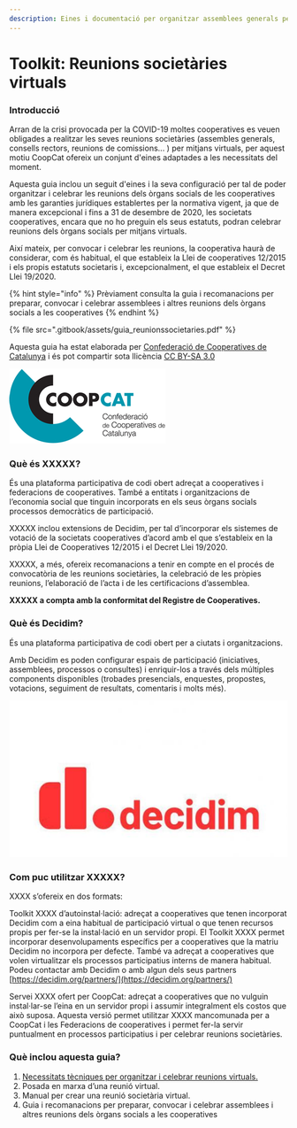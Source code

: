 ```yaml
---
description: Eines i documentació per organitzar assemblees generals per cooperatives
---
```


# Toolkit: Reunions societàries virtuals

### Introducció

Arran de la crisi provocada per la COVID-19 moltes cooperatives es veuen obligades a realitzar les seves reunions societàries \(assembles generals, consells rectors, reunions de comissions... \) per mitjans virtuals, per aquest motiu CoopCat ofereix un conjunt d'eines adaptades a les necessitats del moment.

Aquesta guia inclou un seguit d'eines i la seva configuració per tal de poder organitzar i celebrar les reunions dels òrgans socials de les cooperatives amb les garanties jurídiques establertes per la normativa vigent, ja que de manera excepcional i fins a 31 de desembre de 2020, les societats cooperatives, encara que no ho preguin els seus estatuts, podran celebrar reunions dels òrgans socials per mitjans virtuals.

Així mateix, per convocar i celebrar les reunions, la cooperativa haurà de considerar, com és habitual, el que estableix la Llei de cooperatives 12/2015 i els propis estatuts societaris i, excepcionalment, el que estableix el Decret Llei 19/2020. 

{% hint style="info" %}
Prèviament consulta la guia i recomanacions per preparar, convocar i celebrar assemblees i altres reunions dels òrgans socials a les cooperatives
{% endhint %}

{% file src=".gitbook/assets/guia\_reunionssocietaries.pdf" %}

Aquesta guia ha estat elaborada per [Confederació de Cooperatives de Catalunya](https://www.cooperativescatalunya.coop/) i és pot compartir sota llicència [CC BY-SA 3.0](https://creativecommons.org/licenses/by-sa/3.0/) 

![](.gitbook/assets/ccoopcat.jpg)

### Què és XXXXX?

És una plataforma participativa de codi obert adreçat a cooperatives i federacions de cooperatives. També a entitats i organitzacions de l’economia social que tinguin incorporats en els seus òrgans socials processos democràtics de participació.

XXXXX inclou extensions de Decidim, per tal d’incorporar els sistemes de votació de la societats cooperatives d’acord amb el que s’estableix en la pròpia Llei de Cooperatives 12/2015 i el Decret Llei 19/2020.

XXXXX, a més, ofereix recomanacions a tenir en compte en el procés de convocatòria de les reunions societàries, la celebració de les pròpies reunions, l’elaboració de l’acta i de les certificacions d’assemblea.

**XXXXX a compta amb la conformitat del Registre de Cooperatives.**

### Què és Decidim?

És una plataforma participativa de codi obert per a ciutats i organitzacions.

Amb Decidim es poden configurar espais de participació \(iniciatives, assemblees, processos o consultes\) i enriquir-los a través dels múltiples components disponibles \(trobades presencials, enquestes, propostes, votacions, seguiment de resultats, comentaris i molts més\). 

![](.gitbook/assets/decidim.jpg)

### Com puc utilitzar **XXXXX**?

 XXXX s’ofereix en dos formats:

Toolkit XXXX d’autoinstal·lació: adreçat a cooperatives que tenen incorporat Decidim com a eina habitual de participació virtual o que tenen recursos propis per fer-se la instal·lació en un servidor propi. El Toolkit XXXX permet incorporar desenvolupaments específics per a cooperatives que la matriu Decidim no incorpora per defecte. També va adreçat a cooperatives que volen virtualitzar els processos participatius interns de manera habitual. Podeu contactar amb Decidim o amb algun dels seus partners [https://decidim.org/partners/](https://decidim.org/partners/)​

Servei XXXX ofert per CoopCat: adreçat a cooperatives que no vulguin instal·lar-se l’eina en un servidor propi i assumir integralment els costos que això suposa. Aquesta versió permet utilitzar XXXX mancomunada per a CoopCat i les Federacions de cooperatives i permet fer-la servir puntualment en processos participatius i per celebrar reunions societàries.

### Què inclou aquesta guia?

1. [Necessitats tècniques per organitzar i celebrar reunions virtuals.](1.-necessitats-tecniques-per-organitzar-i-celebrar-reunions-virtuals.md)
2. Posada en marxa d’una reunió virtual.
3. Manual per crear una reunió societària virtual.
4. Guia i recomanacions per preparar, convocar i celebrar assemblees i altres reunions dels òrgans socials a les cooperatives

